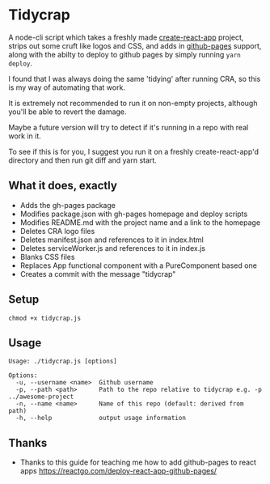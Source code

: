# Tidycrap

A node-cli script which takes a freshly made [create-react-app](https://github.com/facebook/create-react-app) project, strips out some cruft like logos and CSS, and adds in [github-pages](https://pages.github.com/) support, along with the abilty to deploy to github pages by simply running `yarn deploy`.

I found that I was always doing the same 'tidying' after running CRA, so this is my way of automating that work.

It is extremely not recommended to run it on non-empty projects, although you'll be able to revert the damage.

Maybe a future version will try to detect if it's running in a repo with real work in it.

To see if this is for you, I suggest you run it on a freshly create-react-app'd directory and then run git diff and yarn start.

## What it does, exactly

* Adds the gh-pages package
* Modifies package.json with gh-pages homepage and deploy scripts
* Modifies README.md with the project name and a link to the homepage
* Deletes CRA logo files
* Deletes manifest.json and references to it in index.html
* Deletes serviceWorker.js and references to it in index.js
* Blanks CSS files
* Replaces App functional component with a PureComponent based one
* Creates a commit with the message "tidycrap"

## Setup

```
chmod +x tidycrap.js
```

## Usage

```
Usage: ./tidycrap.js [options]

Options:
  -u, --username <name>  Github username
  -p, --path <path>      Path to the repo relative to tidycrap e.g. -p ../awesome-project
  -n, --name <name>      Name of this repo (default: derived from path)
  -h, --help             output usage information
```

## Thanks

* Thanks to this guide for teaching me how to add github-pages to react apps https://reactgo.com/deploy-react-app-github-pages/
